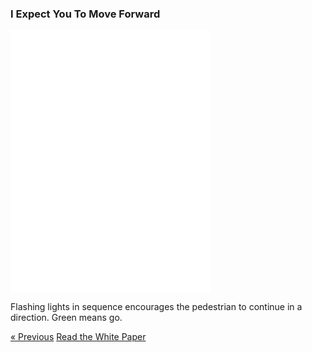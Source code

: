 ### I Expect You To Move Forward

<div class="text-center">
  <iframe src="./move-forward.html" style="width: 320px; height: 420px; border: 0px" align="center"></iframe>
  <p class="lead">
    Flashing lights in sequence encourages the pedestrian to continue in a direction. Green means go.
  </p>
  <a class="btn btn-primary btn-lg" tabindex="-1" role="button"  href="{{site.baseurl}}/scenario/not-alone">&laquo; Previous</a>
  <a class="btn btn-primary btn-lg" tabindex="-1" role="button"  href="https://docs.google.com/document/d/1lKIsqMYYO7nQ937QXdCg2oaPqeo0iI2x5D2HwVKsVNE/edit?usp=sharing">Read the White Paper</a>
</div>
